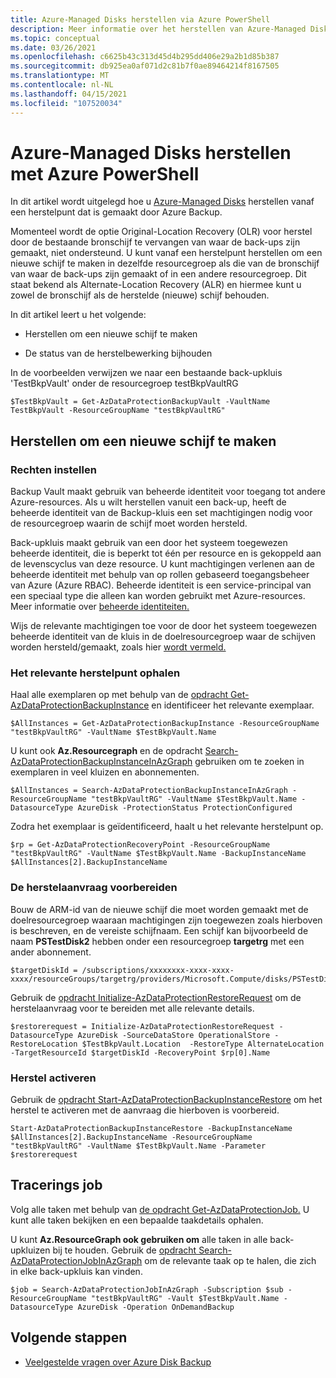 ```yaml
---
title: Azure-Managed Disks herstellen via Azure PowerShell
description: Meer informatie over het herstellen van Azure-Managed Disks met Azure PowerShell.
ms.topic: conceptual
ms.date: 03/26/2021
ms.openlocfilehash: c6625b43c313d45d4b295dd406e29a2b1d85b387
ms.sourcegitcommit: db925ea0af071d2c81b7f0ae89464214f8167505
ms.translationtype: MT
ms.contentlocale: nl-NL
ms.lasthandoff: 04/15/2021
ms.locfileid: "107520034"
---
```

# <a name="restore-azure-managed-disks-using-azure-powershell"></a>Azure-Managed Disks herstellen met Azure PowerShell

In dit artikel wordt uitgelegd hoe u [Azure-Managed Disks](../virtual-machines/managed-disks-overview.md) herstellen vanaf een herstelpunt dat is gemaakt door Azure Backup.

Momenteel wordt de optie Original-Location Recovery (OLR) voor herstel door de bestaande bronschijf te vervangen van waar de back-ups zijn gemaakt, niet ondersteund. U kunt vanaf een herstelpunt herstellen om een nieuwe schijf te maken in dezelfde resourcegroep als die van de bronschijf van waar de back-ups zijn gemaakt of in een andere resourcegroep. Dit staat bekend als Alternate-Location Recovery (ALR) en hiermee kunt u zowel de bronschijf als de herstelde (nieuwe) schijf behouden.

In dit artikel leert u het volgende:

- Herstellen om een nieuwe schijf te maken

- De status van de herstelbewerking bijhouden

In de voorbeelden verwijzen we naar een bestaande back-upkluis 'TestBkpVault' onder de resourcegroep testBkpVaultRG

```azurepowershell-interactive
$TestBkpVault = Get-AzDataProtectionBackupVault -VaultName TestBkpVault -ResourceGroupName "testBkpVaultRG"
```

## <a name="restore-to-create-a-new-disk"></a>Herstellen om een nieuwe schijf te maken

### <a name="setting-up-permissions"></a>Rechten instellen

Backup Vault maakt gebruik van beheerde identiteit voor toegang tot andere Azure-resources. Als u wilt herstellen vanuit een back-up, heeft de beheerde identiteit van de Backup-kluis een set machtigingen nodig voor de resourcegroep waarin de schijf moet worden hersteld.

Back-upkluis maakt gebruik van een door het systeem toegewezen beheerde identiteit, die is beperkt tot één per resource en is gekoppeld aan de levenscyclus van deze resource. U kunt machtigingen verlenen aan de beheerde identiteit met behulp van op rollen gebaseerd toegangsbeheer van Azure (Azure RBAC). Beheerde identiteit is een service-principal van een speciaal type die alleen kan worden gebruikt met Azure-resources. Meer informatie over [beheerde identiteiten.](../active-directory/managed-identities-azure-resources/overview.md)

Wijs de relevante machtigingen toe voor de door het systeem toegewezen beheerde identiteit van de kluis in de doelresourcegroep waar de schijven worden hersteld/gemaakt, zoals hier [wordt vermeld.](restore-managed-disks.md#restore-to-create-a-new-disk)

### <a name="fetching-the-relevant-recovery-point"></a>Het relevante herstelpunt ophalen

Haal alle exemplaren op met behulp van de [opdracht Get-AzDataProtectionBackupInstance](/powershell/module/az.dataprotection/get-azdataprotectionbackupinstance?view=azps-5.7.0&preserve-view=true) en identificeer het relevante exemplaar.

```azurepowershell-interactive
$AllInstances = Get-AzDataProtectionBackupInstance -ResourceGroupName "testBkpVaultRG" -VaultName $TestBkpVault.Name
```

U kunt ook **Az.Resourcegraph** en de opdracht [Search-AzDataProtectionBackupInstanceInAzGraph](/powershell/module/az.dataprotection/search-azdataprotectionbackupinstanceinazgraph?view=azps-5.7.0&preserve-view=true) gebruiken om te zoeken in exemplaren in veel kluizen en abonnementen.

```azurepowershell-interactive
$AllInstances = Search-AzDataProtectionBackupInstanceInAzGraph -ResourceGroupName "testBkpVaultRG" -VaultName $TestBkpVault.Name -DatasourceType AzureDisk -ProtectionStatus ProtectionConfigured
```

Zodra het exemplaar is geïdentificeerd, haalt u het relevante herstelpunt op.

```azurepowershell-interactive
$rp = Get-AzDataProtectionRecoveryPoint -ResourceGroupName "testBkpVaultRG" -VaultName $TestBkpVault.Name -BackupInstanceName $AllInstances[2].BackupInstanceName
```

### <a name="preparing-the-restore-request"></a>De herstelaanvraag voorbereiden

Bouw de ARM-id van de nieuwe schijf die moet worden gemaakt met [](#setting-up-permissions)de doelresourcegroep waaraan machtigingen zijn toegewezen zoals hierboven is beschreven, en de vereiste schijfnaam. Een schijf kan bijvoorbeeld de naam **PSTestDisk2** hebben onder een resourcegroep **targetrg** met een ander abonnement.

```azurepowershell-interactive
$targetDiskId = /subscriptions/xxxxxxxx-xxxx-xxxx-xxxx/resourceGroups/targetrg/providers/Microsoft.Compute/disks/PSTestDisk2
```

Gebruik de [opdracht Initialize-AzDataProtectionRestoreRequest](/powershell/module/az.dataprotection/initialize-azdataprotectionrestorerequest?view=azps-5.7.0&preserve-view=true) om de herstelaanvraag voor te bereiden met alle relevante details.

```azurepowershell-interactive
$restorerequest = Initialize-AzDataProtectionRestoreRequest -DatasourceType AzureDisk -SourceDataStore OperationalStore -RestoreLocation $TestBkpVault.Location  -RestoreType AlternateLocation -TargetResourceId $targetDiskId -RecoveryPoint $rp[0].Name
```

### <a name="trigger-the-restore"></a>Herstel activeren

Gebruik de [opdracht Start-AzDataProtectionBackupInstanceRestore](/powershell/module/az.dataprotection/start-azdataprotectionbackupinstancerestore?view=azps-5.7.0&preserve-view=true) om het herstel te activeren met de aanvraag die hierboven is voorbereid.

```azurepowershell-interactive
Start-AzDataProtectionBackupInstanceRestore -BackupInstanceName $AllInstances[2].BackupInstanceName -ResourceGroupName "testBkpVaultRG" -VaultName $TestBkpVault.Name -Parameter $restorerequest
```

## <a name="tracking-job"></a>Tracerings job

Volg alle taken met behulp van [de opdracht Get-AzDataProtectionJob.](/powershell/module/az.dataprotection/get-azdataprotectionjob?view=azps-5.7.0&preserve-view=true) U kunt alle taken bekijken en een bepaalde taakdetails ophalen.

U kunt **Az.ResourceGraph ook gebruiken om** alle taken in alle back-upkluizen bij te houden. Gebruik de [opdracht Search-AzDataProtectionJobInAzGraph](/powershell/module/az.dataprotection/search-azdataprotectionjobinazgraph?view=azps-5.7.0&preserve-view=true) om de relevante taak op te halen, die zich in elke back-upkluis kan vinden.

```azurepowershell-interactive
$job = Search-AzDataProtectionJobInAzGraph -Subscription $sub -ResourceGroupName "testBkpVaultRG" -Vault $TestBkpVault.Name -DatasourceType AzureDisk -Operation OnDemandBackup
```

## <a name="next-steps"></a>Volgende stappen

- [Veelgestelde vragen over Azure Disk Backup](disk-backup-faq.yml)
